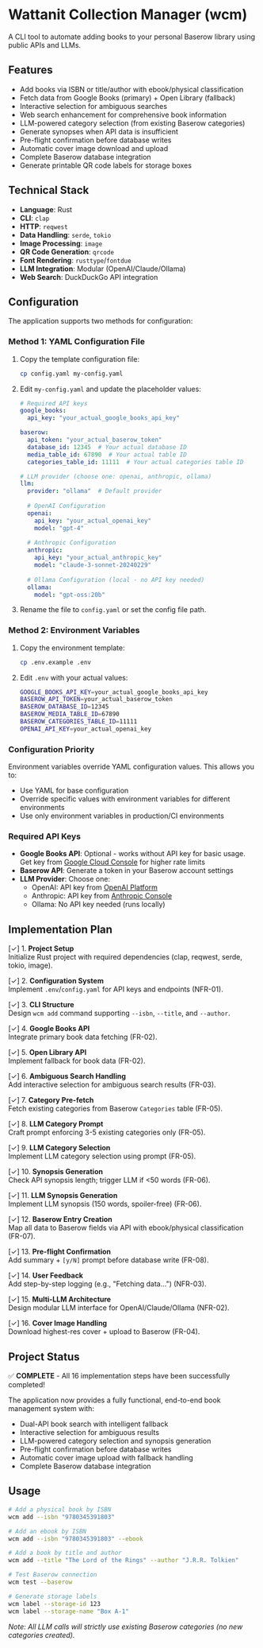 # Wattanit Collection Manager (wcm)

A CLI tool to automate adding books to your personal Baserow library using public APIs and LLMs.

## Features

- Add books via ISBN or title/author with ebook/physical classification
- Fetch data from Google Books (primary) + Open Library (fallback)
- Interactive selection for ambiguous searches
- Web search enhancement for comprehensive book information
- LLM-powered category selection (from existing Baserow categories)
- Generate synopses when API data is insufficient
- Pre-flight confirmation before database writes
- Automatic cover image download and upload
- Complete Baserow database integration
- Generate printable QR code labels for storage boxes

## Technical Stack

- **Language**: Rust
- **CLI**: `clap`
- **HTTP**: `reqwest`
- **Data Handling**: `serde`, `tokio`
- **Image Processing**: `image`
- **QR Code Generation**: `qrcode`
- **Font Rendering**: `rusttype`/`fontdue`
- **LLM Integration**: Modular (OpenAI/Claude/Ollama)
- **Web Search**: DuckDuckGo API integration

## Configuration

The application supports two methods for configuration:

### Method 1: YAML Configuration File

1. Copy the template configuration file:
   ```bash
   cp config.yaml my-config.yaml
   ```

2. Edit `my-config.yaml` and update the placeholder values:
   ```yaml
   # Required API keys
   google_books:
     api_key: "your_actual_google_books_api_key"
   
   baserow:
     api_token: "your_actual_baserow_token"
     database_id: 12345  # Your actual database ID
     media_table_id: 67890  # Your actual table ID
     categories_table_id: 11111  # Your actual categories table ID
   
   # LLM provider (choose one: openai, anthropic, ollama)
   llm:
     provider: "ollama"  # Default provider
     
     # OpenAI Configuration
     openai:
       api_key: "your_actual_openai_key"
       model: "gpt-4"
     
     # Anthropic Configuration  
     anthropic:
       api_key: "your_actual_anthropic_key"
       model: "claude-3-sonnet-20240229"
     
     # Ollama Configuration (local - no API key needed)
     ollama:
       model: "gpt-oss:20b"
   ```

3. Rename the file to `config.yaml` or set the config file path.

### Method 2: Environment Variables

1. Copy the environment template:
   ```bash
   cp .env.example .env
   ```

2. Edit `.env` with your actual values:
   ```bash
   GOOGLE_BOOKS_API_KEY=your_actual_google_books_api_key
   BASEROW_API_TOKEN=your_actual_baserow_token
   BASEROW_DATABASE_ID=12345
   BASEROW_MEDIA_TABLE_ID=67890
   BASEROW_CATEGORIES_TABLE_ID=11111
   OPENAI_API_KEY=your_actual_openai_key
   ```

### Configuration Priority

Environment variables override YAML configuration values. This allows you to:
- Use YAML for base configuration
- Override specific values with environment variables for different environments
- Use only environment variables in production/CI environments

### Required API Keys

- **Google Books API**: Optional - works without API key for basic usage. Get key from [Google Cloud Console](https://console.cloud.google.com/) for higher rate limits
- **Baserow API**: Generate a token in your Baserow account settings
- **LLM Provider**: Choose one:
  - OpenAI: API key from [OpenAI Platform](https://platform.openai.com/)
  - Anthropic: API key from [Anthropic Console](https://console.anthropic.com/)
  - Ollama: No API key needed (runs locally)

## Implementation Plan

[✓] 1. **Project Setup**  
   Initialize Rust project with required dependencies (clap, reqwest, serde, tokio, image).

[✓] 2. **Configuration System**  
   Implement `.env`/`config.yaml` for API keys and endpoints (NFR-01).

[✓] 3. **CLI Structure**  
   Design `wcm add` command supporting `--isbn`, `--title`, and `--author`.

[✓] 4. **Google Books API**  
   Integrate primary book data fetching (FR-02).

[✓] 5. **Open Library API**  
   Implement fallback for book data (FR-02).

[✓] 6. **Ambiguous Search Handling**  
   Add interactive selection for ambiguous search results (FR-03).

[✓] 7. **Category Pre-fetch**  
   Fetch existing categories from Baserow `Categories` table (FR-05).

[✓] 8. **LLM Category Prompt**  
   Craft prompt enforcing 3-5 existing categories only (FR-05).

[✓] 9. **LLM Category Selection**  
    Implement LLM category selection using prompt (FR-05).

[✓] 10. **Synopsis Generation**  
    Check API synopsis length; trigger LLM if <50 words (FR-06).

[✓] 11. **LLM Synopsis Generation**  
    Implement LLM synopsis (150 words, spoiler-free) (FR-06).

[✓] 12. **Baserow Entry Creation**  
    Map all data to Baserow fields via API with ebook/physical classification (FR-07).

[✓] 13. **Pre-flight Confirmation**  
    Add summary + `[y/N]` prompt before database write (FR-08).

[✓] 14. **User Feedback**  
    Add step-by-step logging (e.g., "Fetching data...") (NFR-03).

[✓] 15. **Multi-LLM Architecture**  
    Design modular LLM interface for OpenAI/Claude/Ollama (NFR-02).

[✓] 16. **Cover Image Handling**  
    Download highest-res cover + upload to Baserow (FR-04).

## Project Status

✅ **COMPLETE** - All 16 implementation steps have been successfully completed!

The application now provides a fully functional, end-to-end book management system with:
- Dual-API book search with intelligent fallback
- Interactive selection for ambiguous results  
- LLM-powered category selection and synopsis generation
- Pre-flight confirmation before database writes
- Automatic cover image upload with fallback handling
- Complete Baserow database integration

## Usage

```bash
# Add a physical book by ISBN
wcm add --isbn "9780345391803"

# Add an ebook by ISBN  
wcm add --isbn "9780345391803" --ebook

# Add a book by title and author
wcm add --title "The Lord of the Rings" --author "J.R.R. Tolkien"

# Test Baserow connection
wcm test --baserow

# Generate storage labels
wcm label --storage-id 123
wcm label --storage-name "Box A-1"
```

*Note: All LLM calls will strictly use existing Baserow categories (no new categories created).*
